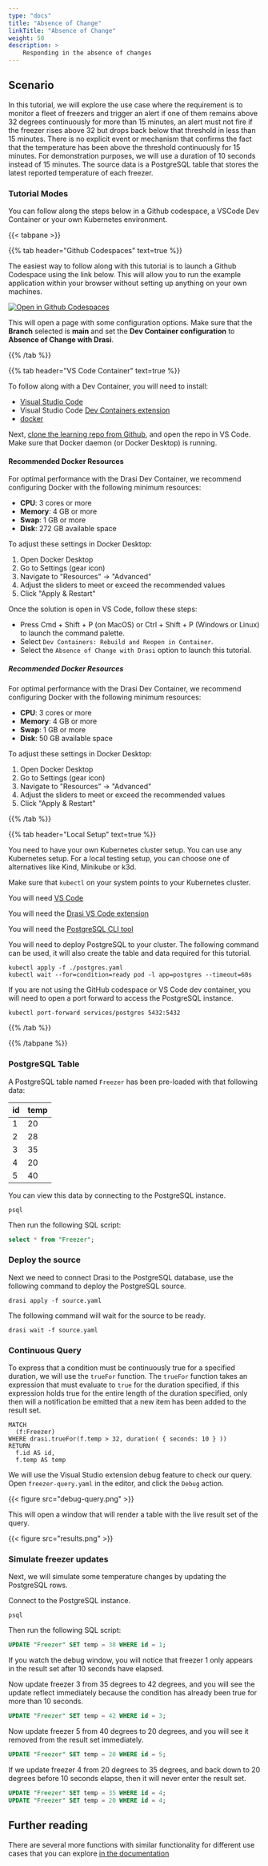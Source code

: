 ```yaml
---
type: "docs"
title: "Absence of Change"
linkTitle: "Absence of Change"
weight: 50
description: >
    Responding in the absence of changes
---
```


## Scenario

In this tutorial, we will explore the use case where the requirement is to monitor a fleet of freezers and trigger an alert if one of them remains above 32 degrees continuously for more than 15 minutes, an alert must not fire if the freezer rises above 32 but drops back below that threshold in less than 15 minutes. There is no explicit event or mechanism that confirms the fact that the temperature has been above the threshold continuously for 15 minutes. For demonstration purposes, we will use a duration of 10 seconds instead of 15 minutes. The source data is a PostgreSQL table that stores the latest reported temperature of each freezer.


### Tutorial Modes

You can follow along the steps below in a Github codespace, a VSCode Dev Container or your own Kubernetes environment.

{{< tabpane >}}

{{% tab header="Github Codespaces" text=true %}}

The easiest way to follow along with this tutorial is to launch a Github
  Codespace using the link below. This will allow you to run the example
  application within your browser without setting up anything on your own
  machines.

[![Open in Github Codespaces](https://github.com/codespaces/badge.svg)](https://codespaces.new/drasi-project/learning?devcontainer_path=.devcontainer%2Fabsence-of-change%2Fdevcontainer.json&machine=standardLinux32gb)

This will open a page with some configuration options. Make sure that the
  **Branch** selected is **main** and set the **Dev Container configuration** to **Absence of Change with Drasi**.

{{% /tab %}}

{{% tab header="VS Code Container" text=true %}}

To follow along with a Dev Container, you will need to install:
- [Visual Studio Code](https://code.visualstudio.com/)
- Visual Studio Code [Dev Containers extension](https://marketplace.visualstudio.com/items?itemName=ms-vscode-remote.remote-containers) 
- [docker](https://www.docker.com/get-started/)

Next, [clone the learning repo from Github](https://github.com/drasi-project/learning),
  and open the repo in VS Code. Make sure that Docker daemon
  (or Docker Desktop) is running.

#### Recommended Docker Resources

For optimal performance with the Drasi Dev Container, we recommend configuring Docker with the following minimum resources:

- **CPU**: 3 cores or more
- **Memory**: 4 GB or more
- **Swap**: 1 GB or more
- **Disk**: 272 GB available space 

To adjust these settings in Docker Desktop:
1. Open Docker Desktop
2. Go to Settings (gear icon)
3. Navigate to "Resources" → "Advanced"
4. Adjust the sliders to meet or exceed the recommended values
5. Click "Apply & Restart"

Once the solution is open in VS Code, follow these steps:
- Press Cmd + Shift + P (on MacOS) or Ctrl + Shift + P (Windows or Linux) to
    launch the command palette.
- Select `Dev Containers: Rebuild and Reopen in Container`.
- Select the `Absence of Change with Drasi` option to launch this tutorial.


##### Recommended Docker Resources

For optimal performance with the Drasi Dev Container, we recommend configuring Docker with the following minimum resources:

- **CPU**: 3 cores or more
- **Memory**: 4 GB or more
- **Swap**: 1 GB or more
- **Disk**: 50 GB available space 

To adjust these settings in Docker Desktop:
1. Open Docker Desktop
2. Go to Settings (gear icon)
3. Navigate to "Resources" → "Advanced"
4. Adjust the sliders to meet or exceed the recommended values
5. Click "Apply & Restart"


{{% /tab %}}

{{% tab header="Local Setup" text=true %}}

You need to have your own Kubernetes cluster setup.
You can use any Kubernetes setup.
For a local testing setup, you can choose one of alternatives
  like Kind, Minikube or k3d.

Make sure that `kubectl` on your system points to your Kubernetes cluster.

You will need [VS Code](https://code.visualstudio.com/)

You will need the [Drasi VS Code extension](https://marketplace.visualstudio.com/items?itemName=DrasiProject.drasi)

You will need the [PostgreSQL CLI tool](https://www.postgresql.org/download/)

You will need to deploy PostgreSQL to your cluster. The following command can be used, it will also create the table and data required for this tutorial.

```shell
kubectl apply -f ./postgres.yaml 
kubectl wait --for=condition=ready pod -l app=postgres --timeout=60s
```

If you are not using the GitHub codespace or VS Code dev container, you will need to open a port forward to access the PostgreSQL instance.
    
```shell
kubectl port-forward services/postgres 5432:5432
```

{{% /tab %}}

{{% /tabpane %}}

### PostgreSQL Table

A PostgreSQL table named `Freezer` has been pre-loaded with that following data:


| id  | temp |
|-----|------|
| 1   | 20 |
| 2   | 28 |
| 3   | 35 |
| 4   | 20 |
| 5   | 40 |


You can view this data by connecting to the PostgreSQL instance.

```shell
psql
```
Then run the following SQL script:

```sql
select * from "Freezer";
```

### Deploy the source

Next we need to connect Drasi to the PostgreSQL database, use the following command to deploy the PostgreSQL source.


```shell
drasi apply -f source.yaml
```

The following command will wait for the source to be ready.

```shell
drasi wait -f source.yaml
```


### Continuous Query

To express that a condition must be continuously true for a specified duration, we will use the `trueFor` function.  The `trueFor` function takes an expression that must evaluate to `true` for the duration specified, if this expression holds true for the entire length of the duration specified, only then will a notification be emitted that a new item has been added to the result set. 

```cypher
MATCH 
  (f:Freezer)
WHERE drasi.trueFor(f.temp > 32, duration( { seconds: 10 } ))
RETURN
  f.id AS id,
  f.temp AS temp
```


We will use the Visual Studio extension debug feature to check our query. Open `freezer-query.yaml` in the editor, and click the `Debug` action.

{{< figure src="debug-query.png" >}}

This will open a window that will render a table with the live result set of the query.

{{< figure src="results.png" >}}

### Simulate freezer updates

Next, we will simulate some temperature changes by updating the PostgreSQL rows.

Connect to the PostgreSQL instance.

```shell
psql
```
Then run the following SQL script:

```sql
UPDATE "Freezer" SET temp = 38 WHERE id = 1;
```

If you watch the debug window, you will notice that freezer 1 only appears in the result set after 10 seconds have elapsed.

Now update freezer 3 from 35 degrees to 42 degrees, and you will see the update reflect immediately because the condition has already been true for more than 10 seconds.

```sql
UPDATE "Freezer" SET temp = 42 WHERE id = 3;
```

Now update freezer 5 from 40 degrees to 20 degrees, and you will see it removed from the result set immediately.

```sql
UPDATE "Freezer" SET temp = 20 WHERE id = 5;
```

If we update freezer 4 from 20 degrees to 35 degrees, and back down to 20 degrees before 10 seconds elapse, then it will never enter the result set.

```sql
UPDATE "Freezer" SET temp = 35 WHERE id = 4;
UPDATE "Freezer" SET temp = 20 WHERE id = 4;
```

## Further reading

There are several more functions with similar functionality for different use cases that you can explore [in the documentation](../../reference/query-language/#drasi-future-functions) 